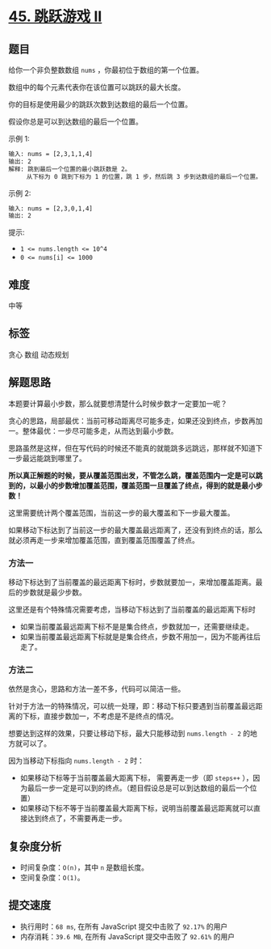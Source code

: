 # [45. 跳跃游戏 II](https://leetcode-cn.com/problems/jump-game-ii/)

## 题目

给你一个非负整数数组 `nums` ，你最初位于数组的第一个位置。

数组中的每个元素代表你在该位置可以跳跃的最大长度。

你的目标是使用最少的跳跃次数到达数组的最后一个位置。

假设你总是可以到达数组的最后一个位置。

示例 1:

```txt
输入: nums = [2,3,1,1,4]
输出: 2
解释: 跳到最后一个位置的最小跳跃数是 2。
     从下标为 0 跳到下标为 1 的位置，跳 1 步，然后跳 3 步到达数组的最后一个位置。
```

示例 2:

```txt
输入: nums = [2,3,0,1,4]
输出: 2
```

提示:

- `1 <= nums.length <= 10^4`
- `0 <= nums[i] <= 1000`

## 难度

中等

## 标签

贪心 数组 动态规划

## 解题思路

本题要计算最小步数，那么就要想清楚什么时候步数才一定要加一呢？

贪心的思路，局部最优：当前可移动距离尽可能多走，如果还没到终点，步数再加一。整体最优：一步尽可能多走，从而达到最小步数。

思路虽然是这样，但在写代码的时候还不能真的就能跳多远跳远，那样就不知道下一步最远能跳到哪里了。

**所以真正解题的时候，要从覆盖范围出发，不管怎么跳，覆盖范围内一定是可以跳到的，以最小的步数增加覆盖范围，覆盖范围一旦覆盖了终点，得到的就是最小步数！**

这里需要统计两个覆盖范围，当前这一步的最大覆盖和下一步最大覆盖。

如果移动下标达到了当前这一步的最大覆盖最远距离了，还没有到终点的话，那么就必须再走一步来增加覆盖范围，直到覆盖范围覆盖了终点。

### 方法一

移动下标达到了当前覆盖的最远距离下标时，步数就要加一，来增加覆盖距离。最后的步数就是最少步数。

这里还是有个特殊情况需要考虑，当移动下标达到了当前覆盖的最远距离下标时

- 如果当前覆盖最远距离下标不是是集合终点，步数就加一，还需要继续走。
- 如果当前覆盖最远距离下标就是是集合终点，步数不用加一，因为不能再往后走了。

### 方法二

依然是贪心，思路和方法一差不多，代码可以简洁一些。

针对于方法一的特殊情况，可以统一处理，即：移动下标只要遇到当前覆盖最远距离的下标，直接步数加一，不考虑是不是终点的情况。

想要达到这样的效果，只要让移动下标，最大只能移动到 `nums.length - 2` 的地方就可以了。

因为当移动下标指向 `nums.length - 2` 时：

- 如果移动下标等于当前覆盖最大距离下标， 需要再走一步（即 `steps++` ），因为最后一步一定是可以到的终点。（题目假设总是可以到达数组的最后一个位置）
- 如果移动下标不等于当前覆盖最大距离下标，说明当前覆盖最远距离就可以直接达到终点了，不需要再走一步。

## 复杂度分析

- 时间复杂度：`O(n)`，其中 `n` 是数组长度。
- 空间复杂度：`O(1)`。

## 提交速度

- 执行用时：`68 ms`, 在所有 JavaScript 提交中击败了 `92.17%` 的用户
- 内存消耗：`39.6 MB`, 在所有 JavaScript 提交中击败了 `92.61%` 的用户
